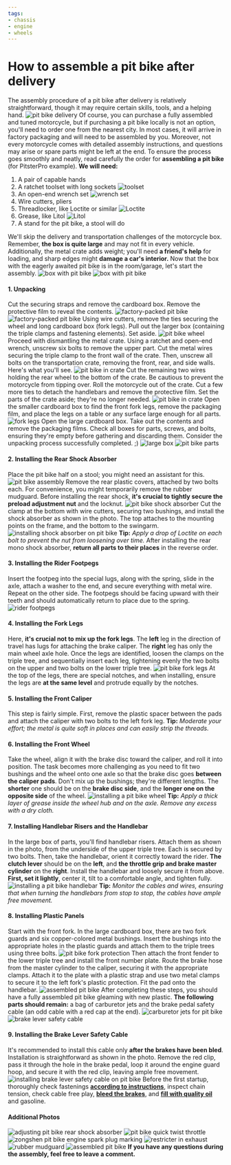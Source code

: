 ```yaml
---
tags:
- chassis
- engine
- wheels
---
```


# How to assemble a pit bike after delivery

The assembly procedure of a pit bike after delivery is relatively straightforward, though it may require certain skills, tools, and a helping hand. ![pit bike delivery](../../../static/img/22bffa.jpg "pit bike delivery") Of course, you can purchase a fully assembled and tuned motorcycle, but if purchasing a pit bike locally is not an option, you'll need to order one from the nearest city. In most cases, it will arrive in factory packaging and will need to be assembled by you. Moreover, not every motorcycle comes with detailed assembly instructions, and questions may arise or spare parts might be left at the end. To ensure the process goes smoothly and neatly, read carefully the order for **assembling a pit bike** (for PitsterPro example). **We will need:**

1. A pair of capable hands
2. A ratchet toolset with long sockets ![toolset](../../../static/img/18aac9.jpg "toolset")
3. An open-end wrench set ![wrench set](../../../static/img/26aa18.jpg "wrench set")
4. Wire cutters, pliers
5. Threadlocker, like Loctite or similar ![Loctite](../../../static/img/7acd57.jpg "Loctite")
6. Grease, like Litol ![Litol](../../../static/img/54b0fb.png "Litol")
7. A stand for the pit bike, a stool will do

We'll skip the delivery and transportation challenges of the motorcycle box. Remember, **the box is quite large** and may not fit in every vehicle. Additionally, the metal crate adds weight; you'll need **a friend's help** for loading, and sharp edges might **damage a car's interior.** Now that the box with the eagerly awaited pit bike is in the room/garage, let's start the assembly. ![box with pit bike](../../../static/img/978b1c.jpg "box with pit bike") ![box with pit bike](../../../static/img/0fdb4b.jpg "box with pit bike")

#### 1. Unpacking

Cut the securing straps and remove the cardboard box. Remove the protective film to reveal the contents. ![factory-packed pit bike](../../../static/img/73473f.jpg "factory-packed pit bike") ![factory-packed pit bike](../../../static/img/0bd55d.jpg "factory-packed pit bike") Using wire cutters, remove the ties securing the wheel and long cardboard box (fork legs). Pull out the larger box (containing the triple clamps and fastening elements). Set aside. ![pit bike wheel](../../../static/img/605530.jpg "pit bike wheel") Proceed with dismantling the metal crate. Using a ratchet and open-end wrench, unscrew six bolts to remove the upper part. Cut the metal wires securing the triple clamp to the front wall of the crate. Then, unscrew all bolts on the transportation crate, removing the front, rear, and side walls. Here's what you'll see. ![pit bike in crate](../../../static/img/dc17aa.jpg "pit bike in crate") Cut the remaining two wires holding the rear wheel to the bottom of the crate. Be cautious to prevent the motorcycle from tipping over. Roll the motorcycle out of the crate. Cut a few more ties to detach the handlebars and remove the protective film. Set the parts of the crate aside; they're no longer needed. ![pit bike in crate](../../../static/img/9f8f63.jpg "pit bike in crate") Open the smaller cardboard box to find the front fork legs, remove the packaging film, and place the legs on a table or any surface large enough for all parts. ![fork legs](../../../static/img/97bd6a.jpg "fork legs") Open the large cardboard box. Take out the contents and remove the packaging films. Check all boxes for parts, screws, and bolts, ensuring they're empty before gathering and discarding them. Consider the unpacking process successfully completed. ;) ![large box](../../../static/img/740451.jpg "large box") ![pit bike parts](../../../static/img/9732d5.jpg "pit bike parts")

#### 2. Installing the Rear Shock Absorber

Place the pit bike half on a stool; you might need an assistant for this. ![pit bike assembly](../../../static/img/02dc21.jpg "pit bike assembly") Remove the rear plastic covers, attached by two bolts each. For convenience, you might temporarily remove the rubber mudguard. Before installing the rear shock, **it's crucial to tightly secure the preload adjustment nut** and the locknut. ![pit bike shock absorber](../../../static/img/45e9fb.jpg "pit bike shock absorber") Cut the clamp at the bottom with wire cutters, securing two bushings, and install the shock absorber as shown in the photo. The top attaches to the mounting points on the frame, and the bottom to the swingarm. ![installing shock absorber on pit bike](../../../static/img/03dfc4.jpg "installing shock absorber on pit bike") **Tip:** *Apply a drop of Loctite on each bolt to prevent the nut from loosening over time.* After installing the rear mono shock absorber, **return all parts to their places** in the reverse order.

#### 3. Installing the Rider Footpegs

Insert the footpeg into the special lugs, along with the spring, slide in the axle, attach a washer to the end, and secure everything with metal wire. Repeat on the other side. The footpegs should be facing upward with their teeth and should automatically return to place due to the spring. ![rider footpegs](../../../static/img/e2e23b.jpg "rider footpegs")

#### 4. Installing the Fork Legs

Here, **it's crucial not to mix up the fork legs**. The **left** leg in the direction of travel has lugs for attaching the brake caliper. The **right** leg has only the main wheel axle hole. Once the legs are identified, loosen the clamps on the triple tree, and sequentially insert each leg, tightening evenly the two bolts on the upper and two bolts on the lower triple tree. ![pit bike fork legs](../../../static/img/c2e56e.jpg "pit bike fork legs") At the top of the legs, there are special notches, and when installing, ensure the legs are **at the same level** and protrude equally by the notches.

#### 5. Installing the Front Caliper

This step is fairly simple. First, remove the plastic spacer between the pads and attach the caliper with two bolts to the left fork leg. **Tip:** *Moderate your effort; the metal is quite soft in places and can easily strip the threads.*

#### 6. Installing the Front Wheel

Take the wheel, align it with the brake disc toward the caliper, and roll it into position. The task becomes more challenging as you need to fit two bushings and the wheel onto one axle so that the brake disc goes **between the caliper pads**. Don't mix up the bushings; they're different lengths. The **shorter** one should be on the **brake disc side**, and the **longer one on the opposite side** of the wheel. ![installing a pit bike wheel](../../../static/img/418e34.jpg "installing a pit bike wheel") **Tip:** *Apply a thick layer of grease inside the wheel hub and on the axle. Remove any excess with a dry cloth.*

#### 7. Installing Handlebar Risers and the Handlebar

In the large box of parts, you'll find handlebar risers. Attach them as shown in the photo, from the underside of the upper triple tree. Each is secured by two bolts. Then, take the handlebar, orient it correctly toward the rider. **The clutch lever** should be on the **left**, and **the throttle grip and brake master cylinder** on the **right**. Install the handlebar and loosely secure it from above. **First, set it lightly**, center it, tilt to a comfortable angle, and tighten fully. ![installing a pit bike handlebar](../../../static/img/0e06b5.jpg "installing a pit bike handlebar") **Tip:** *Monitor the cables and wires, ensuring that when turning the handlebars from stop to stop, the cables have ample free movement.*

#### 8. Installing Plastic Panels

Start with the front fork. In the large cardboard box, there are two fork guards and six copper-colored metal bushings. Insert the bushings into the appropriate holes in the plastic guards and attach them to the triple trees using three bolts. ![pit bike fork protection](../../../static/img/61efd0.jpg "pit bike fork protection") Then attach the front fender to the lower triple tree and install the front number plate. Route the brake hose from the master cylinder to the caliper, securing it with the appropriate clamps. Attach it to the plate with a plastic strap and use two metal clamps to secure it to the left fork's plastic protection. Fit the pad onto the handlebar. ![assembled pit bike](../../../static/img/86c1b5.jpg "assembled pit bike") After completing these steps, you should have a fully assembled pit bike gleaming with new plastic. **The following parts should remain:** a bag of carburetor jets and the brake pedal safety cable (an odd cable with a red cap at the end). ![carburetor jets for pit bike](../../../static/img/10e540.jpg "carburetor jets for pit bike") ![brake lever safety cable](../../../static/img/1156bb.jpg "brake lever safety cable")

#### 9. Installing the Brake Lever Safety Cable

It's recommended to install this cable only **after the brakes have been bled**. Installation is straightforward as shown in the photo. Remove the red clip, pass it through the hole in the brake pedal, loop it around the engine guard hoop, and secure it with the red clip, leaving ample free movement. ![installing brake lever safety cable on pit bike](../../../static/img/ecd368.jpg "installing brake lever safety cable on pit bike") Before the first startup, thoroughly check fastenings [**according to instructions**](http://mypitbike.ru/blog/workshop/2.html), inspect chain tension, check cable free play, [**bleed the brakes**](http://mypitbike.ru/blog/workshop/10.html), and [**fill with quality oil**](http://mypitbike.ru/blog/workshop/4.html) and gasoline.

#### Additional Photos

![adjusting pit bike rear shock absorber](../../../static/img/e3dcc6.jpg "adjusting pit bike rear shock absorber") ![pit bike quick twist throttle](../../../static/img/69bea1.jpg "pit bike quick twist throttle") ![zongshen pit bike engine spark plug marking](../../../static/img/6a41b3.jpg "zongshen pit bike engine spark plug marking") ![restricter in exhaust](../../../static/img/caf900.jpg "restricter in exhaust") ![rubber mudguard](../../../static/img/376f70.jpg "rubber mudguard") ![assembled pit bike](../../../static/img/a6fb35.jpg "assembled pit bike") **If you have any questions during the assembly, feel free to leave a comment.**
